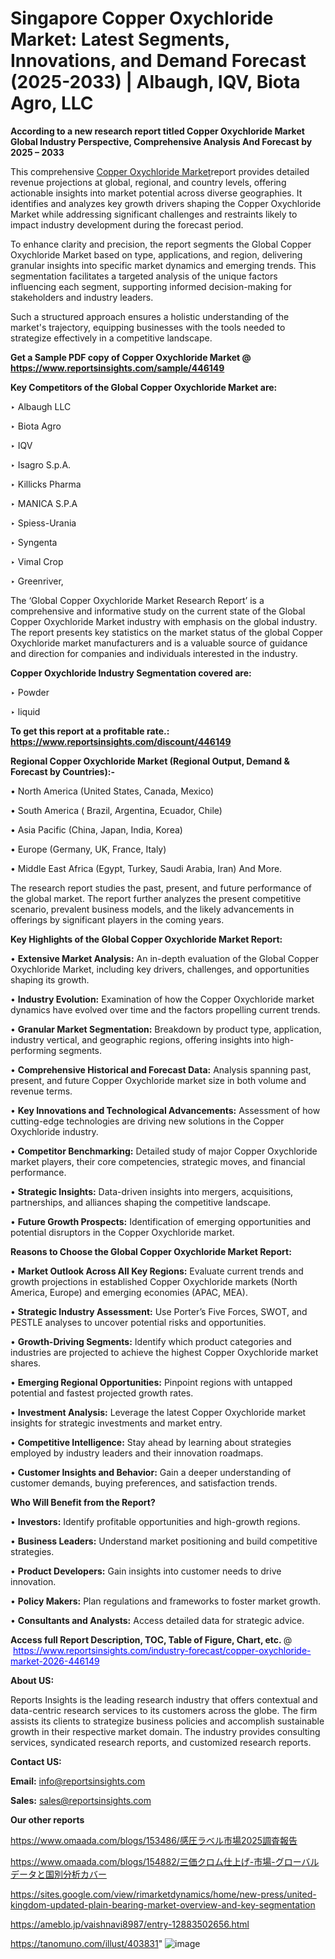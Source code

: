# Singapore Copper Oxychloride Market: Latest Segments, Innovations, and Demand Forecast (2025-2033) | Albaugh, IQV, Biota Agro, LLC

<strong>According to a new research report titled Copper Oxychloride Market Global Industry Perspective, Comprehensive Analysis And Forecast by 2025 – 2033</strong>

This comprehensive <a href=https://www.reportsinsights.com/sample/446149>Copper Oxychloride Market</a>report provides detailed revenue projections at global, regional, and country levels, offering actionable insights into market potential across diverse geographies. It identifies and analyzes key growth drivers shaping the Copper Oxychloride Market while addressing significant challenges and restraints likely to impact industry development during the forecast period.

To enhance clarity and precision, the report segments the Global Copper Oxychloride Market based on type, applications, and region, delivering granular insights into specific market dynamics and emerging trends. This segmentation facilitates a targeted analysis of the unique factors influencing each segment, supporting informed decision-making for stakeholders and industry leaders.

Such a structured approach ensures a holistic understanding of the market's trajectory, equipping businesses with the tools needed to strategize effectively in a competitive landscape.

<strong>Get a Sample PDF copy of Copper Oxychloride Market </strong><strong>@<a href=https://www.reportsinsights.com/sample/446149 style=color:#0000ff;> https://www.reportsinsights.com/sample/446149</a></strong></font>

<strong>Key Competitors of the Global Copper Oxychloride Market are:</strong>

‣ Albaugh LLC

‣ Biota Agro

‣ IQV

‣ Isagro S.p.A.

‣ Killicks Pharma

‣ MANICA S.P.A

‣ Spiess-Urania

‣ Syngenta

‣ Vimal Crop

‣ Greenriver,

The ‘Global Copper Oxychloride Market Research Report’ is a comprehensive and informative study on the current state of the Global Copper Oxychloride Market industry with emphasis on the global industry. The report presents key statistics on the market status of the global Copper Oxychloride market manufacturers and is a valuable source of guidance and direction for companies and individuals interested in the industry.

<strong>Copper Oxychloride Industry Segmentation covered are:</strong>

‣ Powder

‣ liquid

<strong>To get this report at a profitable rate.: <a href=https://www.reportsinsights.com/discount/446149 style=color:#0000ff;>https://www.reportsinsights.com/discount/446149</a></strong></font>

<strong>Regional Copper Oxychloride Market (Regional Output, Demand &amp; Forecast by Countries):-</strong>

• North America (United States, Canada, Mexico)

• South America ( Brazil, Argentina, Ecuador, Chile)

• Asia Pacific (China, Japan, India, Korea)

• Europe (Germany, UK, France, Italy)

• Middle East Africa (Egypt, Turkey, Saudi Arabia, Iran) And More.

The research report studies the past, present, and future performance of the global market. The report further analyzes the present competitive scenario, prevalent business models, and the likely advancements in offerings by significant players in the coming years.

<strong>Key Highlights of the Global Copper Oxychloride Market Report:</strong>

• <strong>Extensive Market Analysis:</strong> An in-depth evaluation of the Global Copper Oxychloride Market, including key drivers, challenges, and opportunities shaping its growth.

• <strong>Industry Evolution:</strong> Examination of how the Copper Oxychloride market dynamics have evolved over time and the factors propelling current trends.

• <strong>Granular Market Segmentation:</strong> Breakdown by product type, application, industry vertical, and geographic regions, offering insights into high-performing segments.

• <strong>Comprehensive Historical and Forecast Data:</strong> Analysis spanning past, present, and future Copper Oxychloride market size in both volume and revenue terms.

• <strong>Key Innovations and Technological Advancements:</strong> Assessment of how cutting-edge technologies are driving new solutions in the Copper Oxychloride industry.

• <strong>Competitor Benchmarking:</strong> Detailed study of major Copper Oxychloride market players, their core competencies, strategic moves, and financial performance.

• <strong>Strategic Insights:</strong> Data-driven insights into mergers, acquisitions, partnerships, and alliances shaping the competitive landscape.

• <strong>Future Growth Prospects:</strong> Identification of emerging opportunities and potential disruptors in the Copper Oxychloride market.

<strong>Reasons to Choose the Global Copper Oxychloride Market Report:</strong>

• <strong>Market Outlook Across All Key Regions:</strong> Evaluate current trends and growth projections in established Copper Oxychloride markets (North America, Europe) and emerging economies (APAC, MEA).

• <strong>Strategic Industry Assessment:</strong> Use Porter’s Five Forces, SWOT, and PESTLE analyses to uncover potential risks and opportunities.

• <strong>Growth-Driving Segments:</strong> Identify which product categories and industries are projected to achieve the highest Copper Oxychloride market shares.

• <strong>Emerging Regional Opportunities:</strong> Pinpoint regions with untapped potential and fastest projected growth rates.

• <strong>Investment Analysis:</strong> Leverage the latest Copper Oxychloride market insights for strategic investments and market entry.

• <strong>Competitive Intelligence:</strong> Stay ahead by learning about strategies employed by industry leaders and their innovation roadmaps.

• <strong>Customer Insights and Behavior:</strong> Gain a deeper understanding of customer demands, buying preferences, and satisfaction trends.

<strong>Who Will Benefit from the Report?</strong>

• <strong>Investors:</strong> Identify profitable opportunities and high-growth regions.

• <strong>Business Leaders:</strong> Understand market positioning and build competitive strategies.

• <strong>Product Developers:</strong> Gain insights into customer needs to drive innovation.

• <strong>Policy Makers:</strong> Plan regulations and frameworks to foster market growth.

• <strong>Consultants and Analysts:</strong> Access detailed data for strategic advice.
</ul>
<strong>Access full Report Description, TOC, Table of Figure, Chart, etc. </strong>@  <a href=https://www.reportsinsights.com/industry-forecast/copper-oxychloride-market-2026-446149 style=color:#0000ff;>https://www.reportsinsights.com/industry-forecast/copper-oxychloride-market-2026-446149</a></font>

<strong><strong>About US</strong>:</strong>

Reports Insights is the leading research industry that offers contextual and data-centric research services to its customers across the globe. The firm assists its clients to strategize business policies and accomplish sustainable growth in their respective market domain. The industry provides consulting services, syndicated research reports, and customized research reports.

<strong>Contact US:</strong>

<p class=""""><b>Email:</b> <a href=mailto:info@reportsinsights.com>info@reportsinsights.com</a></p>
<p class=""""><b>Sales:</b> <a href=mailto:sales@reportsinsights.com>sales@reportsinsights.com</a></p>

<strong>Our other reports</strong>

<a href=https://www.omaada.com/blogs/153486/感圧ラベル市場2025調査報告>https://www.omaada.com/blogs/153486/感圧ラベル市場2025調査報告</a>

<a href=https://www.omaada.com/blogs/154882/三価クロム仕上げ-市場-グローバルデータと国別分析カバー>https://www.omaada.com/blogs/154882/三価クロム仕上げ-市場-グローバルデータと国別分析カバー</a>

<a href=https://sites.google.com/view/rimarketdynamics/home/new-press/united-kingdom-updated-plain-bearing-market-overview-and-key-segmentation>https://sites.google.com/view/rimarketdynamics/home/new-press/united-kingdom-updated-plain-bearing-market-overview-and-key-segmentation</a>

<a href=https://ameblo.jp/vaishnavi8987/entry-12883502656.html>https://ameblo.jp/vaishnavi8987/entry-12883502656.html</a>

<a href=https://tanomuno.com/illust/403831>https://tanomuno.com/illust/403831</a>"
![image](https://github.com/user-attachments/assets/763b1587-b9b9-43d4-bbe4-8227be769129)
